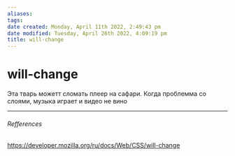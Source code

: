 ```yaml
---
aliases: 
tags: 
date created: Monday, April 11th 2022, 2:49:43 pm
date modified: Tuesday, April 26th 2022, 4:09:19 pm
title: will-change
---
```


# will-change

Эта тварь можетт сломать плеер на сафари. Когда проблемма со слоями, музыка играет и видео не вино

---

###### Refferences

https://developer.mozilla.org/ru/docs/Web/CSS/will-change
